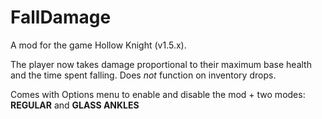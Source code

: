 # FallDamage

A mod for the game Hollow Knight (v1.5.x).

The player now takes damage proportional to their maximum base health and the time spent falling. Does *not* function on inventory drops.

Comes with Options menu to enable and disable the mod + two modes: **REGULAR** and **GLASS ANKLES**
